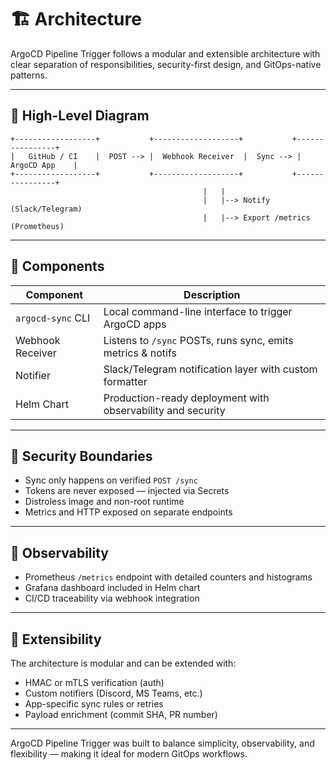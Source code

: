 # 🏗️ Architecture

ArgoCD Pipeline Trigger follows a modular and extensible architecture with clear separation of responsibilities, security-first design, and GitOps-native patterns.

---

## 📐 High-Level Diagram

```
+------------------+           +-------------------+           +----------------+
|   GitHub / CI    |  POST --> |  Webhook Receiver  |  Sync --> |   ArgoCD App    |
+------------------+           +-------------------+           +----------------+
                                           |   |                     
                                           |   |--> Notify (Slack/Telegram)
                                           |   |--> Export /metrics (Prometheus)
```

---

## 🔋 Components

| Component        | Description |
|------------------|-------------|
| `argocd-sync` CLI| Local command-line interface to trigger ArgoCD apps |
| Webhook Receiver | Listens to `/sync` POSTs, runs sync, emits metrics & notifs |
| Notifier         | Slack/Telegram notification layer with custom formatter |
| Helm Chart       | Production-ready deployment with observability and security |

---

## 🔐 Security Boundaries

- Sync only happens on verified `POST /sync`
- Tokens are never exposed — injected via Secrets
- Distroless image and non-root runtime
- Metrics and HTTP exposed on separate endpoints

---

## 🔎 Observability

- Prometheus `/metrics` endpoint with detailed counters and histograms
- Grafana dashboard included in Helm chart
- CI/CD traceability via webhook integration

---

## 🔄 Extensibility

The architecture is modular and can be extended with:
- HMAC or mTLS verification (auth)
- Custom notifiers (Discord, MS Teams, etc.)
- App-specific sync rules or retries
- Payload enrichment (commit SHA, PR number)

---

ArgoCD Pipeline Trigger was built to balance simplicity, observability, and flexibility — making it ideal for modern GitOps workflows.


